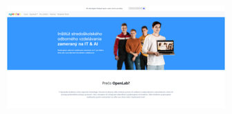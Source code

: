 <img src="/assets/Screenshot 2022-10-12 at 18-36-05 Document.png" alt="Preview Stranky" title="Stranka">
